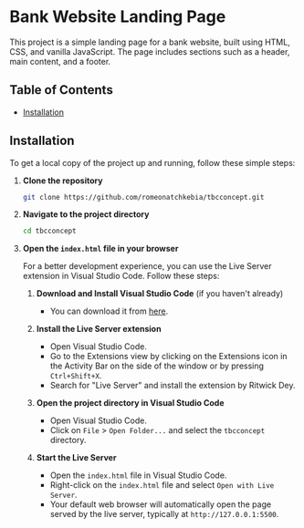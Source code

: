# Bank Website Landing Page

This project is a simple landing page for a bank website, built using HTML, CSS, and vanilla JavaScript. The page includes sections such as a header, main content, and a footer.

## Table of Contents

- [Installation](#installation)

## Installation

To get a local copy of the project up and running, follow these simple steps:

1. **Clone the repository**
   ```sh
   git clone https://github.com/romeonatchkebia/tbcconcept.git
   ```
2. **Navigate to the project directory**

   ```sh
   cd tbcconcept
   ```

3. **Open the `index.html` file in your browser**

   For a better development experience, you can use the Live Server extension in Visual Studio Code. Follow these steps:

   1. **Download and Install Visual Studio Code** (if you haven't already)

      - You can download it from [here](https://code.visualstudio.com/).

   2. **Install the Live Server extension**

      - Open Visual Studio Code.
      - Go to the Extensions view by clicking on the Extensions icon in the Activity Bar on the side of the window or by pressing `Ctrl+Shift+X`.
      - Search for "Live Server" and install the extension by Ritwick Dey.

   3. **Open the project directory in Visual Studio Code**

      - Open Visual Studio Code.
      - Click on `File` > `Open Folder...` and select the `tbcconcept` directory.

   4. **Start the Live Server**
      - Open the `index.html` file in Visual Studio Code.
      - Right-click on the `index.html` file and select `Open with Live Server`.
      - Your default web browser will automatically open the page served by the live server, typically at `http://127.0.0.1:5500`.
